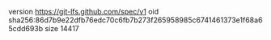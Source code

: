 version https://git-lfs.github.com/spec/v1
oid sha256:86d7b9e22dfb76edc70c6fb7b273f265958985c6741461373e1f68a65cdd693b
size 14417
